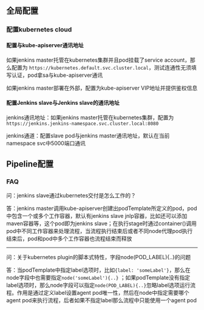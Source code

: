 ## 全局配置
### 配置kubernetes cloud

#### 配置与kube-apiserver通讯地址
如果jenkins master托管在kubernetes集群并且pod挂载了service account，那么配置为 `https://kubernetes.default.svc.cluster.local`，测试连通性无须填写认证，pod拿sa与kube-apiserver通讯

如果jenkins master部署在外部，配置为kube-apiserver VIP地址并提供鉴权信息

#### 配置Jenkins slave与Jenkins slave的通讯地址
jenkins通讯地址：如果jenkins master托管在kubernetes集群，配置为 `https://jenkins.jenkins-namespace.svc.cluster.local:8080`

jenkins通道：配置slave pod与jenkins master通讯地址，默认在当前namespace svc中5000端口通讯

## Pipeline配置
### FAQ
问：jenkins slave通过kubernetes交付是怎么工作的？

答：jenkins master调用kube-apiserver创建出podTemplate所定义的pod，pod中包含一个或多个工作容器，默认有jenkins slave jnlp容器，比如还可以添加maven容器等，这个pod即为jenkins slave；在执行stage时通过container()调用pod中不同工作容器来处理流程，当流程执行结束后或者不同node代理pod执行结束后，pod和pod中多个工作容器也流程结束而释放

---

问：关于kubernetes plugin的脚本式特性，字段node(POD_LABEL){..}的问题

答：当podTemplate中指定label选项时，比如`{label: 'someLabel'}`，那么在node字段中也需要指定`node('someLabel'){..}` ；如果podTemplate没有指定label选项时，那么node字段可以指定`node(POD_LABEL){..}`忽略label选项运行流程。作用是通过定义label设置agent pod唯一性，然后在node中指定需要哪个agent pod来执行流程，后者如果不指定label那么流程中只能使用一个agent pod

